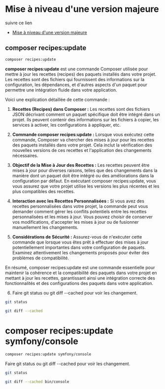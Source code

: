 # Mise à niveau d'une version majeure

suivre ce lien
- [Mise à niveau d'une version majeure](https://symfony.com/doc/5.x/setup/upgrade_major.html)

## composer recipes:update

```bash
composer recipes:update
```

**composer recipes:update** est une commande Composer utilisée pour mettre à jour les recettes (recipes) des paquets installés dans votre projet. Les recettes sont des fichiers qui fournissent des informations sur la configuration, les dépendances, et d'autres aspects d'un paquet pour permettre une intégration fluide dans votre application.

Voici une explication détaillée de cette commande :

1. **Recettes (Recipes) dans Composer :** Les recettes sont des fichiers JSON décrivant comment un paquet spécifique doit être intégré dans un projet. Ils peuvent contenir des informations sur les fichiers à copier, les services à activer, les configurations à appliquer, etc.

2. **Commande composer recipes:update :** Lorsque vous exécutez cette commande, Composer va chercher des mises à jour pour les recettes des paquets installés dans votre projet. Cela inclut la vérification des nouvelles versions de ces recettes et l'application des changements nécessaires.

3. **Objectif de la Mise à Jour des Recettes :** Les recettes peuvent être mises à jour pour diverses raisons, telles que des changements dans la manière dont un paquet doit être intégré ou des améliorations dans la configuration par défaut. En exécutant composer recipes:update, vous vous assurez que votre projet utilise les versions les plus récentes et les plus compatibles des recettes.

4. **Interaction avec les Recettes Personnalisées :** Si vous avez des recettes personnalisées dans votre projet, la commande peut vous demander comment gérer les conflits potentiels entre les recettes personnalisées et les mises à jour. Vous pouvez choisir de conserver vos modifications, d'accepter les mises à jour ou de fusionner manuellement les changements.

5. **Considérations de Sécurité :** Assurez-vous de n'exécuter cette commande que lorsque vous êtes prêt à effectuer des mises à jour potentiellement importantes dans votre configuration de paquets. Examinez attentivement les changements proposés pour éviter des problèmes de compatibilité.

En résumé, composer recipes:update est une commande essentielle pour maintenir la cohérence et la compatibilité des paquets dans votre projet en mettant à jour les recettes, garantissant ainsi une intégration correcte des fonctionnalités et des configurations des paquets dans votre application.

6. Faire git status ou git diff --cached pour voir les changement.

```bash
git status

git diff --cached 
```

# composer recipes:update symfony/console

```bash
composer recipes:update symfony/console
```

Faire git status ou git diff --cached pour voir les changement.

```bash
git status

git diff --cached bin/console
```